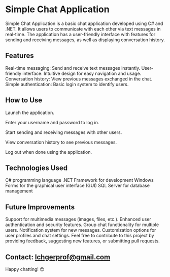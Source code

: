 # Simple Chat Application

Simple Chat Application is a basic chat application developed using C# and .NET. It allows users to communicate with each other via text messages in real-time. The application has a user-friendly interface with features for sending and receiving messages, as well as displaying conversation history.

## Features
Real-time messaging: Send and receive text messages instantly.
User-friendly interface: Intuitive design for easy navigation and usage.
Conversation history: View previous messages exchanged in the chat.
Simple authentication: Basic login system to identify users.
## How to Use
Launch the application.

Enter your username and password to log in.

Start sending and receiving messages with other users.

View conversation history to see previous messages.

Log out when done using the application.

## Technologies Used
C# programming language
.NET Framework for development
Windows Forms for the graphical user interface (GUI)
SQL Server for database management
## Future Improvements
Support for multimedia messages (images, files, etc.).
Enhanced user authentication and security features.
Group chat functionality for multiple users.
Notification system for new messages.
Customization options for user profiles and chat settings.
Feel free to contribute to this project by providing feedback, suggesting new features, or submitting pull requests.

## Contact: lchgerprof@gmail.com

Happy chatting! 😊
